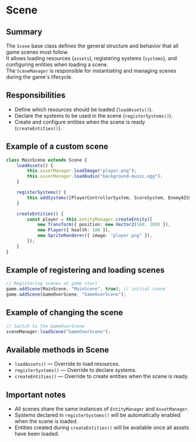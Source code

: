 # Scene

## Summary

The `Scene` base class defines the general structure and behavior that all game scenes must follow.  
It allows loading resources (`assets`), registering systems (`systems`), and configuring entities when loading a scene.  
The `SceneManager` is responsible for instantiating and managing scenes during the game's lifecycle.

## Responsibilities

-   Define which resources should be loaded (`loadAssets()`).
-   Declare the systems to be used in the scene (`registerSystems()`).
-   Create and configure entities when the scene is ready (`createEntities()`).

## Example of a custom scene

```typescript
class MainScene extends Scene {
    loadAssets() {
        this.assetManager.loadImage("player.png");
        this.assetManager.loadAudio("background-music.ogg");
    }

    registerSystems() {
        this.addSystems([PlayerControllerSystem, ScoreSystem, EnemyAISystem, PauseMenuSystem]);
    }

    createEntities() {
        const player = this.entityManager.createEntity([
            new Transform({ position: new Vector2(100, 100) }),
            new Player({ health: 100 }),
            new SpriteRenderer({ image: "player.png" }),
        ]);
    }
}
```

## Example of registering and loading scenes

```typescript
// Registering scenes at game start
game.addScene(MainScene, "MainScene", true); // initial scene
game.addScene(GameOverScene, "GameOverScene");
```

## Example of changing the scene

```typescript
// Switch to the GameOverScene
sceneManager.loadScene("GameOverScene");
```

## Available methods in Scene

-   `loadAssets()` — Override to load resources.
-   `registerSystems()` — Override to declare systems.
-   `createEntities()` — Override to create entities when the scene is ready.

## Important notes

-   All scenes share the same instances of `EntityManager` and `AssetManager`.
-   Systems declared in `registerSystems()` will be automatically enabled when the scene is loaded.
-   Entities created during `createEntities()` will be available once all assets have been loaded.
